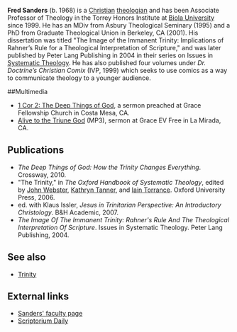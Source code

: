 **Fred Sanders** (b. 1968) is a [Christian](Christian "Christian")
[theologian](Theologian "Theologian") and has been Associate
Professor of Theology in the Torrey Honors Institute at
[Biola University](Biola_University "Biola University") since 1999.
He has an MDiv from Asbury Theological Seminary (1995) and a PhD
from Graduate Theological Union in Berkeley, CA (2001). His
dissertation was titled "The Image of the Immanent Trinity:
Implications of Rahner’s Rule for a Theological Interpretation of
Scripture," and was later published by Peter Lang Publishing in
2004 in their series on Issues in
[Systematic Theology](Systematic_Theology "Systematic Theology").
He has also published four volumes under
*Dr. Doctrine’s Christian Comix* (IVP, 1999) which seeks to use
comics as a way to communicate theology to a younger audience.

##Multimedia

-   [1 Cor 2: The Deep Things of God](http://www.gracefellowshipchurch.org/_sermons/gfc20080106-message.mp3),
    a sermon preached at Grace Fellowship Church in Costa Mesa, CA.
-   [Alive to the Triune God](http://www.graceevfree.org/Portals/0/media/sermon_20081116.mp3)
    (MP3), sermon at Grace EV Free in La Mirada, CA.

## Publications

-   *The Deep Things of God: How the Trinity Changes Everything*.
    Crossway, 2010.
-   "The Trinity," in *The Oxford Handbook of Systematic Theology*,
    edited by [John Webster](John_Webster "John Webster"),
    [Kathryn Tanner](index.php?title=Kathryn_Tanner&action=edit&redlink=1 "Kathryn Tanner (page does not exist)"),
    and
    [Iain Torrance](index.php?title=Iain_Torrance&action=edit&redlink=1 "Iain Torrance (page does not exist)").
    Oxford University Press, 2006.
-   ed. with Klaus Issler,
    *Jesus in Trinitarian Perspective: An Introductory Christology*.
    B&H Academic, 2007.
-   *The Image Of The Immanent Trinity: Rahner's Rule And The Theological Interpretation Of Scripture*.
    Issues in Systematic Theology. Peter Lang Publishing, 2004.

## See also

-   [Trinity](Trinity "Trinity")

## External links

-   [Sanders' faculty page](http://www.biola.edu/academics/torrey/faculty/Sanders.cfm)
-   [Scriptorium Daily](http://www.scriptoriumdaily.com/author/fred-sanders/)



